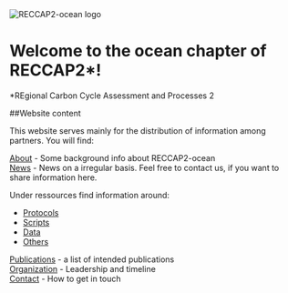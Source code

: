 ---
---

<img src="/img/CCI_reccap2_positive.png" title="RECCAP2-ocean logo" alt="RECCAP2-ocean logo" />

# Welcome to the ocean chapter of RECCAP2*!

*REgional Carbon Cycle Assessment and Processes 2 

##Website content

This website serves mainly for the distribution of information among partners.
You will find:

[About](about.md) - Some background info about RECCAP2-ocean  
[News](/blog) - News on a irregular basis. Feel free to contact us, if you want to share information here.  

Under ressources find information around:   
- [Protocols](protocols.md)  
- [Scripts](scripts.md)  
- [Data](data.md)  
- [Others](other_resources.md)  

[Publications](publications.md) - a list of intended publications  
[Organization](organization.md) - Leadership and timeline   
[Contact](contact.md) - How to get in touch  